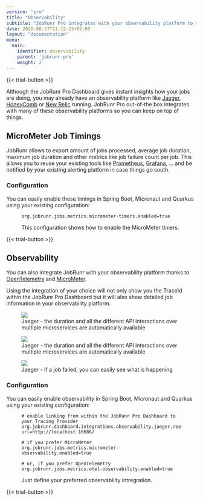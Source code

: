```yaml
---
version: "pro"
title: "Observability"
subtitle: "JobRunr Pro integrates with your observability platform to make sure all your jobs keep running like clockwork"
date: 2020-08-27T11:12:23+02:00
layout: "documentation"
menu: 
  main: 
    identifier: observability
    parent: 'jobrunr-pro'
    weight: 2
---
```

{{< trial-button >}}

Although the JobRunr Pro Dashboard gives instant insights how your jobs are doing, you may already have an observability platform like [Jaeger](https://www.jaegertracing.io/), [HoneyComb](https://www.honeycomb.io) or [New Relic](https://newrelic.com) running. JobRunr Pro out-of-the box integrates with many of these observability platforms so you can keep on top of things.


## MicroMeter Job Timings
JobRunr allows to export amount of jobs processed, average job duration, maximum job duration and other metrics like job failure count per job. This allows you to reuse your existing tools like [Prometheus](https://prometheus.io), [Grafana](https://grafana.net), ... and be notified by your existing alerting platform in case things go south.

### Configuration
You can easily enable these timings in Spring Boot, Micronaut and Quarkus using your existing configuration:

<figure>

```
org.jobrunr.jobs.metrics.micrometer-timers.enabled=true
```
<figcaption>This configuration shows how to enable the MicroMeter timers.</figcaption>
</figure>


{{< trial-button >}}

## Observability
You can also integrate JobRunr with your observability platform thanks to [OpenTelemetry](https://opentelemetry.io/) and [MicroMeter](https://micrometer.io/).

Using the integration of your choice will not only show you the TraceId within the JobRunr Pro Dashboard but it will also show detailed job information in your observability platform.

<figure>
<img src="/documentation/jobrunr-pro-traceid.png" class="kg-image">
<figcaption>Jaeger - the duration and all the different API interactions over multiple microservices are automatically available</figcaption>
</figure>

<figure>
<img src="/documentation/jobrunr-pro-jaeger-succeeded-job.png" class="kg-image">
<figcaption>Jaeger - the duration and all the different API interactions over multiple microservices are automatically available</figcaption>
</figure>

<figure>
<img src="/documentation/jobrunr-pro-jaeger-failed-job.png" class="kg-image">
<figcaption>Jaeger - if a job failed, you can easily see what is happening</figcaption>
</figure>

### Configuration
You can easily enable observability in Spring Boot, Micronaut and Quarkus using your existing configuration:

<figure>

```
# enable linking from within the JobRunr Pro Dashboard to your Tracing Provider
org.jobrunr.dashboard.integrations.observability.jaeger.root-url=http://localhost:16686/

# if you prefer MicroMeter
org.jobrunr.jobs.metrics.micrometer-observability.enabled=true

# or, if you prefer OpenTelemetry
org.jobrunr.jobs.metrics.otel-observability.enabled=true
```
<figcaption>Just define your preferred observability intregration.</figcaption>
</figure>



{{< trial-button >}}